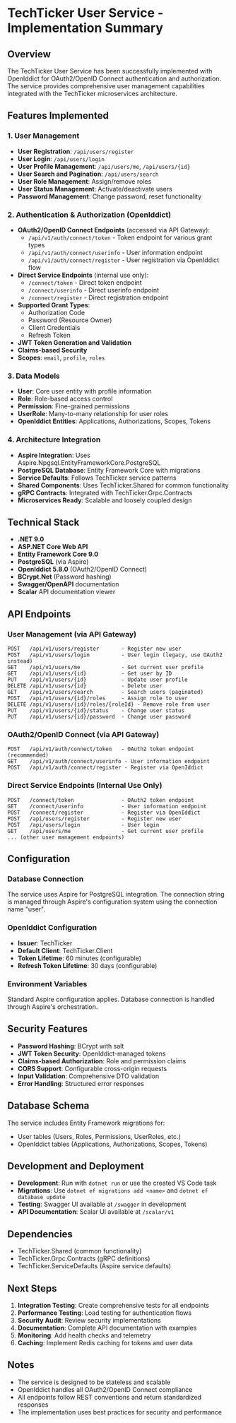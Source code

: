 # TechTicker User Service - Implementation Summary

## Overview
The TechTicker User Service has been successfully implemented with OpenIddict for OAuth2/OpenID Connect authentication and authorization. The service provides comprehensive user management capabilities integrated with the TechTicker microservices architecture.

## Features Implemented

### 1. User Management
- **User Registration**: `/api/users/register`
- **User Login**: `/api/users/login` 
- **User Profile Management**: `/api/users/me`, `/api/users/{id}`
- **User Search and Pagination**: `/api/users/search`
- **User Role Management**: Assign/remove roles
- **User Status Management**: Activate/deactivate users
- **Password Management**: Change password, reset functionality

### 2. Authentication & Authorization (OpenIddict)
- **OAuth2/OpenID Connect Endpoints** (accessed via API Gateway):
  - `/api/v1/auth/connect/token` - Token endpoint for various grant types
  - `/api/v1/auth/connect/userinfo` - User information endpoint
  - `/api/v1/auth/connect/register` - User registration via OpenIddict flow
- **Direct Service Endpoints** (internal use only):
  - `/connect/token` - Direct token endpoint
  - `/connect/userinfo` - Direct userinfo endpoint
  - `/connect/register` - Direct registration endpoint
- **Supported Grant Types**:
  - Authorization Code
  - Password (Resource Owner)
  - Client Credentials
  - Refresh Token
- **JWT Token Generation and Validation**
- **Claims-based Security**
- **Scopes**: `email`, `profile`, `roles`

### 3. Data Models
- **User**: Core user entity with profile information
- **Role**: Role-based access control
- **Permission**: Fine-grained permissions
- **UserRole**: Many-to-many relationship for user roles
- **OpenIddict Entities**: Applications, Authorizations, Scopes, Tokens

### 4. Architecture Integration
- **Aspire Integration**: Uses Aspire.Npgsql.EntityFrameworkCore.PostgreSQL
- **PostgreSQL Database**: Entity Framework Core with migrations
- **Service Defaults**: Follows TechTicker service patterns
- **Shared Components**: Uses TechTicker.Shared for common functionality
- **gRPC Contracts**: Integrated with TechTicker.Grpc.Contracts
- **Microservices Ready**: Scalable and loosely coupled design

## Technical Stack
- **.NET 9.0**
- **ASP.NET Core Web API**
- **Entity Framework Core 9.0**
- **PostgreSQL** (via Aspire)
- **OpenIddict 5.8.0** (OAuth2/OpenID Connect)
- **BCrypt.Net** (Password hashing)
- **Swagger/OpenAPI** documentation
- **Scalar** API documentation viewer

## API Endpoints

### User Management (via API Gateway)
```
POST   /api/v1/users/register       - Register new user
POST   /api/v1/users/login          - User login (legacy, use OAuth2 instead)
GET    /api/v1/users/me             - Get current user profile
GET    /api/v1/users/{id}           - Get user by ID
PUT    /api/v1/users/{id}           - Update user profile
DELETE /api/v1/users/{id}           - Delete user
GET    /api/v1/users/search         - Search users (paginated)
POST   /api/v1/users/{id}/roles     - Assign role to user
DELETE /api/v1/users/{id}/roles/{roleId} - Remove role from user
PUT    /api/v1/users/{id}/status    - Change user status
PUT    /api/v1/users/{id}/password  - Change user password
```

### OAuth2/OpenID Connect (via API Gateway)
```
POST   /api/v1/auth/connect/token   - OAuth2 token endpoint (recommended)
GET    /api/v1/auth/connect/userinfo - User information endpoint
POST   /api/v1/auth/connect/register - Register via OpenIddict
```

### Direct Service Endpoints (Internal Use Only)
```
POST   /connect/token               - OAuth2 token endpoint
GET    /connect/userinfo            - User information endpoint
POST   /connect/register            - Register via OpenIddict
POST   /api/users/register          - Register new user
POST   /api/users/login             - User login
GET    /api/users/me                - Get current user profile
... (other user management endpoints)
```

## Configuration

### Database Connection
The service uses Aspire for PostgreSQL integration. The connection string is managed through Aspire's configuration system using the connection name "user".

### OpenIddict Configuration
- **Issuer**: TechTicker
- **Default Client**: TechTicker.Client
- **Token Lifetime**: 60 minutes (configurable)
- **Refresh Token Lifetime**: 30 days (configurable)

### Environment Variables
Standard Aspire configuration applies. Database connection is handled through Aspire's orchestration.

## Security Features
- **Password Hashing**: BCrypt with salt
- **JWT Token Security**: OpenIddict-managed tokens
- **Claims-based Authorization**: Role and permission claims
- **CORS Support**: Configurable cross-origin requests
- **Input Validation**: Comprehensive DTO validation
- **Error Handling**: Structured error responses

## Database Schema
The service includes Entity Framework migrations for:
- User tables (Users, Roles, Permissions, UserRoles, etc.)
- OpenIddict tables (Applications, Authorizations, Scopes, Tokens)

## Development and Deployment
- **Development**: Run with `dotnet run` or use the created VS Code task
- **Migrations**: Use `dotnet ef migrations add <name>` and `dotnet ef database update`
- **Testing**: Swagger UI available at `/swagger` in development
- **API Documentation**: Scalar UI available at `/scalar/v1`

## Dependencies
- TechTicker.Shared (common functionality)
- TechTicker.Grpc.Contracts (gRPC definitions)
- TechTicker.ServiceDefaults (Aspire service defaults)

## Next Steps
1. **Integration Testing**: Create comprehensive tests for all endpoints
2. **Performance Testing**: Load testing for authentication flows
3. **Security Audit**: Review security implementations
4. **Documentation**: Complete API documentation with examples
5. **Monitoring**: Add health checks and telemetry
6. **Caching**: Implement Redis caching for tokens and user data

## Notes
- The service is designed to be stateless and scalable
- OpenIddict handles all OAuth2/OpenID Connect compliance
- All endpoints follow REST conventions and return standardized responses
- The implementation uses best practices for security and performance

